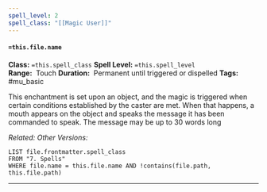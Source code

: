 ```yaml
---
spell_level: 2
spell_class: "[[Magic User]]"
---
```


#### `=this.file.name`

**Class:** `=this.spell_class`
**Spell Level:** `=this.spell_level`  
**Range:**  Touch
**Duration:**  Permanent until triggered or dispelled
**Tags:** #mu_basic 

This enchantment is set upon an object, and the magic is triggered when certain conditions established by the caster are met. When that happens, a mouth appears on the object and speaks the message it has been commanded to speak. The message may be up to 30 words long

*Related:* 
*Other Versions:*
```dataview
LIST file.frontmatter.spell_class
FROM "7. Spells"
WHERE file.name = this.file.name AND !contains(file.path, this.file.path)
```
___

